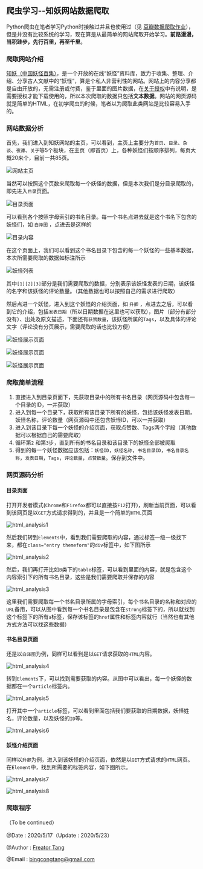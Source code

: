## 爬虫学习--知妖网站数据爬取

Python爬虫在笔者学习Python时接触过并且也使用过（见 [豆瓣数据爬取作业](https://github.com/Freator/Homework_DoubanSpider)），但是并没有比较系统的学习，现在算是从最简单的网站爬取开始学习。**前路漫漫，当积跬步，先行百里，再至千里**。

### 爬取网站介绍

[知妖（中国妖怪百集）](http://www.cbaigui.com/)，是一个开放的在线“妖怪”资料库，致力于收集、整理、介绍、分享古人文献中的“妖怪”，算是个私人非营利性的网站。网站上的内容分享都是自由开放的，无需注册或付费，鉴于里面的图片数据，在[关于授权](http://www.cbaigui.com/?page_id=4635)中有说明，是需要授权才能下载使用的，所以本次爬取的数据只包括**文本数据**。网站的网页源码就是简单的HTML，在初学爬虫的时候，笔者以为爬取此类网站是比较容易入手的。

### 网站数据分析

首先，我们进入到知妖网站的主页，可以看到，主页上主要分为`首页`、`目录`、`杂谈`、`夜谭`、`关于`等5个板块，在主页（即首页）上，各种妖怪们按顺序排列，每页大概20来个，目前一共85页。

![网站主页](./pictures/zhiyao_MainPage.png)

当然可以按照这个页数来爬取每一个妖怪的数据，但是本次我们是分目录爬取的，即先进入`目录`页面。

![目录页面](./pictures/zhiyao_category_list.png)

可以看到各个按照字母索引的书名目录。每一个书名点进去就是这个书名下包含的妖怪们，如 `白泽图` ，点进去是这样的

![目录内容](./pictures/zhiyao_category_show.png)

在这个页面上，我们可以看到这个书名目录下包含的每一个妖怪的一些基本数据，本次所需要爬取的数据如标注所示

![妖怪列表](./pictures/zhiyao_article_list.png)

其中`[1][2][3]`部分是我们需要爬取的数据，分别表示该妖怪发表的日期，该妖怪的名字和该妖怪的评论数量。（其他数据也可以按照自己的需求进行爬取）

然后点进一个妖怪，进入到这个妖怪的介绍页面，如 `升卿` ，点进去之后，可以看到它的介绍，包括`发表日期`（所以日期数据在这里也可以获取），图片（部分有部分没有）、出处及原文描述，下面还有`获赞数量`，该妖怪所属的`Tags`，以及具体的评论文字（评论没有分页展示，需要爬取的话也比较方便）

![妖怪展示页面](./pictures/zhiyao_article_show1.png)

![妖怪展示页面](./pictures/zhiyao_article_show2.png)

![妖怪展示页面](./pictures/zhiyao_article_show3.png)

### 爬取简单流程

1. 直接进入到目录页面下，先获取目录中的所有书名目录（网页源码中包含每一个目录的ID，一并获取）
2. 进入到每一个目录下，获取所有该目录下所有的妖怪，包括该妖怪发表日期，妖怪名称，评论数量（网页源码中还包含妖怪ID，可以一并获取）
3. 进入到该目录下每一个妖怪的介绍页面，获取点赞数、Tags两个字段（其他数据可以根据自己的需要爬取）
4. 循环第`2` 和第`3`步，直到所有的书名目录和该目录下的妖怪全部被爬取
5. 得到的每一个妖怪数据应该包括：`妖怪ID`，`妖怪名称`，`书名目录ID`，`书名目录名称`，`发表日期`，`Tags`，`评论数量`，`点赞数量`。保存到文件中。  

### 网页源码分析

#### 目录页面

打开开发者模式(`Chrome`和`Firefox`都可以直接按`F12`打开)，刷新当前页面，可以看到该网页是以`GET`方式请求得到的，并且是一个简单的`HTML`页面

![html_analysis1](./pictures/html_analysis1.png)

然后我们转到`Elements`中，看到我们需要爬取的内容，通过标签一级一级找下来，都在`class="entry themeform"`的`div`标签中，如下图所示

![html_analysis2](./pictures/html_analysis2.png)

然后，我们再打开比如`B`类下的`table`标签，可以看到里面的内容，就是包含这个内容索引下的所有书名目录，这些是我们需要爬取并保存的内容

![html_analysis3](./pictures/html_analysis3.png)

这里我们需要爬取每一个书名目录所属的字母索引，每个书名目录的名称和对应的`URL`备用，可以从图中看到每一个书名目录是包含在`strong`标签下的，所以就找到这个标签下的所有`a`标签，保存该标签的`href`属性和标签内容就行（当然也有其他方式方法可以找这些数据）

#### 书名目录页面

还是以`白泽图`为例，同样可以看到是以`GET`请求获取的`HTML`内容。

![html_analysis4](./pictures/html_analysis4.png)

转到`Elements`下，可以找到需要获取的内容。从图中可以看出，每一个妖怪的数据都在一个`article`标签内。

![html_analysis5](./pictures/html_analysis5.png)

打开其中一个`article`标签，可以看到里面包括我们要获取的日期数据，妖怪姓名，评论数量，以及妖怪的`ID`等。

![html_analysis6](./pictures/html_analysis6.png)

#### 妖怪介绍页面

同样以`升卿`为例，进入到该妖怪的介绍页面，依然是以`GET`方式请求的`HTML`网页。在`Element`中，找到所需要的标签内容，如下图所示。

![html_analysis7](./pictures/html_analysis7.png)

![html_analysis8](./pictures/html_analysis8.png)

### 爬取程序

（To be continued）



@Date : 2020/5/17（Update : 2020/5/23）

@Author : [Freator Tang](https://github.com/Freator)

@Email : [bingcongtang@gmail.com](mailto:bingcongtang@gmail.com)
